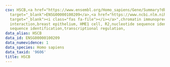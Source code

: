 ```yaml
---
csv: HSCB,<a href="https://www.ensembl.org/Homo_sapiens/Gene/Summary?db=core;g=ENSG00000100209"
  target="_blank">ENSG00000100209</a>,<a href="https://www.ncbi.nlm.nih.gov/pubmed/22863008"
  target="_blank"><i class="fas fa-file"></i></a>",chromatin immunoprecipitation assay,direct
  interaction,breast epithelium, HME1 cell, R2,nucleotide sequence identification,nucleotide
  sequence identification,transcriptional regulation,
data_alias: HSCB
data_id: ENSG00000100209
data_numevidence: 1
data_species: Homo sapiens
data_taxid: '9606'
title: HSCB
---
```

